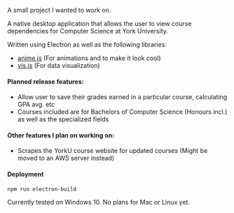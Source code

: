 A small project I wanted to work on.

A native desktop application that allows the user to view course dependencies for Computer Science at York University.

Written using Electron as well as the following libraries:
- [anime.js](https://github.com/juliangarnier/anime) (For animations and to make it look cool)
- [vis.js](https://github.com/almende/vis) (For data visualization)

#### Planned release features:
- Allow user to save their grades earned in a particular course, calculating GPA avg. etc
- Courses included are for Bachelors of Computer Science (Honours incl.) as well as the specialized fields

#### Other features I plan on working on:
- Scrapes the YorkU course website for updated courses (Might be moved to an AWS server instead)

#### Deployment

~~~~
npm run electron-build
~~~~

Currently tested on Windows 10. No plans for Mac or Linux yet.

